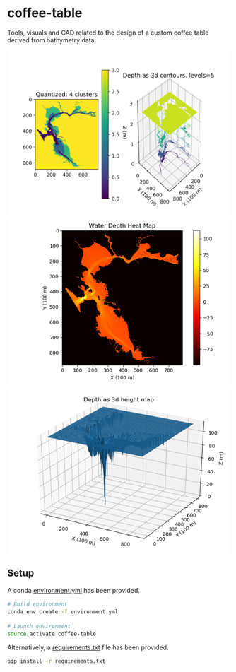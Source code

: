 # coffee-table

Tools, visuals and CAD related to the design of a custom coffee table derived from bathymetry data.

![bathymetry-output](output/contour_templates/quantized_4_levels_5.png)
![bathymetry-output](output/bathymetry_plots/heatmap.png)
![bathymetry-output](output/bathymetry_plots_clipped/heightmap.png)

## Setup

A conda [environment.yml](environment.yml) has been provided.

```bash
# Build environment
conda env create -f environment.yml

# Launch environment
source activate coffee-table
```

Alternatively, a [requirements.txt](requirements.txt) file has been provided.

```bash
pip install -r requirements.txt
```

